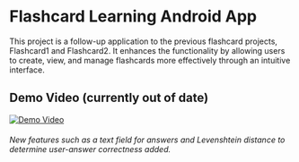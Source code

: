 # Flashcard Learning Android App
This project is a follow-up application to the previous flashcard projects, Flashcard1 and Flashcard2.
It enhances the functionality by allowing users to create, view, and manage flashcards more effectively through an intuitive interface.

## Demo Video (currently out of date)

[![Demo Video](https://github.com/user-attachments/assets/91a8beb7-acf1-4b72-878a-d74df8353239)](https://youtu.be/VO0GXAw3e3A?si=HUVuXsxv4jFyAnxX)

###### New features such as a text field for answers and Levenshtein distance to determine user-answer correctness added.
